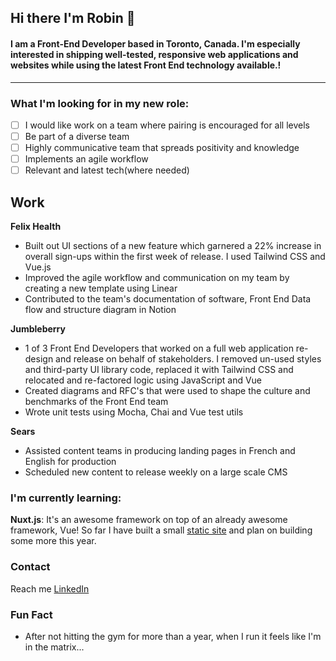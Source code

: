 ## Hi there I'm Robin 🐤

#### I am a Front-End Developer based in Toronto, Canada. I'm especially interested in shipping well-tested, responsive web applications and websites while using the latest Front End technology available.!

---

### What I'm looking for in my new role:
- [ ]  I  would like work on a team where pairing is encouraged for all levels
- [ ]  Be part of a diverse team
- [ ]  Highly communicative team that spreads positivity and knowledge
- [ ]  Implements an agile workflow
- [ ]  Relevant and latest tech(where needed)
## Work

**Felix Health**

- Built out UI sections of a new feature which garnered a 22% increase in overall sign-ups within the first week of release. I used Tailwind CSS and Vue.js
  <br>
- Improved the agile workflow and communication on my team by creating a new template using Linear
  <br>
- Contributed to the team's documentation of software, Front End Data flow and structure diagram in Notion

**Jumbleberry**

- 1 of 3 Front End Developers that worked on a full web application re-design and release on behalf of stakeholders. I removed un-used styles and third-party UI library code, replaced it with Tailwind CSS and relocated and re-factored logic using JavaScript and Vue
  <br>
- Created diagrams and RFC's that were used to shape the culture and benchmarks of the Front End team
  <br>
- Wrote unit tests using Mocha, Chai and Vue test utils

**Sears**

- Assisted content teams in producing landing pages in French and English for production
  <br>
- Scheduled new content to release weekly on a large scale CMS

### I'm currently learning:
**Nuxt.js**: It's an awesome framework on top of an already awesome framework, Vue! So far I have built a small [static site](https://github.com/Robinhoeh/imperatore) and plan on building some more this year.

### Contact
Reach me [LinkedIn](https://www.linkedin.com/in/robin-watson-074aa345/)

### Fun Fact
- After not hitting the gym for more than a year, when I run it feels like I'm in the matrix...
<!--
**Robinhoeh/Robinhoeh** is a ✨ _special_ ✨ repository because its `README.md` (this file) appears on your GitHub profile.

Here are some ideas to get you started:

- 🔭 I’m currently working on ...
- 🌱 I’m currently learning ...
- 👯 I’m looking to collaborate on ...
- 🤔 I’m looking for help with ...
- 💬 Ask me about ...
- 📫 How to reach me: ...
- 😄 Pronouns: ...
- ⚡ Fun fact: ...
-->
